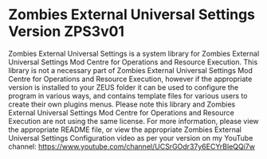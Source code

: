 # Zombies External Universal Settings Version ZPS3v01
Zombies External Universal Settings is a system library for Zombies External Universal Settings Mod Centre for Operations and Resource Execution. This library is not a necessary part of Zombies External Universal Settings Mod Centre for Operations and Resource Execution, however if the appropriate version is installed to your ZEUS folder it can be used to configure the program in various ways, and contains template files for various users to create their own plugins menus. Please note this library and Zombies External Universal Settings Mod Centre for Operations and Resource Execution are not using the same license. For more information, please view the appropriate README file, or view the appropriate Zombies External Universal Settings Configuration video as per your version on my YouTube channel: https://www.youtube.com/channel/UCSrGOdr37y6ECYrBleQQi7w
